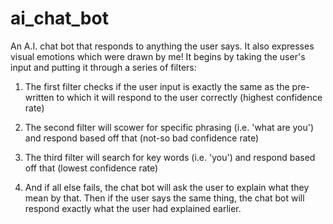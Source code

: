 # ai_chat_bot
An A.I. chat bot that responds to anything the user says. It also expresses visual emotions which were drawn by me!
It begins by taking the user's input and putting it through a series of filters:

1. The first filter checks if the user input is exactly the same as the pre-written to which it will respond to the user
correctly (highest confidence rate)

2. The second filter will scower for specific phrasing (i.e. 'what are you') and respond based off that (not-so bad confidence rate)

3. The third filter will search for key words (i.e. 'you') and respond based off that (lowest confidence rate)

4. And if all else fails, the chat bot will ask the user to explain what they mean by that. Then if the user says the same thing, the chat bot
will respond exactly what the user had explained earlier.
